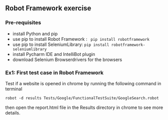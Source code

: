 ## Robot Framework exercise

### Pre-requisites 
- install Python and pip 
- use pip to install Robot Framework : 
` 
pip install robotframework
`
- use pip to install SeleniumLibrary: 
`pip install robotframework-seleniumlibrary`
- install Pycharm IDE and IntelliBot plugin
- download Selenium Browserdrivers for the browsers


### Ex1: First test case in Robot Framework
Test if a website is opened in chrome by running the following command in terminal

`robot -d results Tests/Google/FunctionalTestSuite/GoogleSearch.robot`

then open the report.html file in the Results directory in chrome to see more details.  
